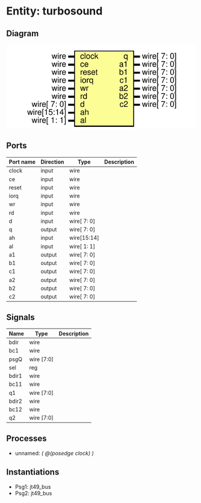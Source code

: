 # Entity: turbosound
## Diagram
![Diagram](turbosound.svg "Diagram")
## Ports
| Port name | Direction | Type        | Description |
| --------- | --------- | ----------- | ----------- |
| clock     | input     | wire        |             |
| ce        | input     | wire        |             |
| reset     | input     | wire        |             |
| iorq      | input     | wire        |             |
| wr        | input     | wire        |             |
| rd        | input     | wire        |             |
| d         | input     | wire[ 7: 0] |             |
| q         | output    | wire[ 7: 0] |             |
| ah        | input     | wire[15:14] |             |
| al        | input     | wire[ 1: 1] |             |
| a1        | output    | wire[ 7: 0] |             |
| b1        | output    | wire[ 7: 0] |             |
| c1        | output    | wire[ 7: 0] |             |
| a2        | output    | wire[ 7: 0] |             |
| b2        | output    | wire[ 7: 0] |             |
| c2        | output    | wire[ 7: 0] |             |
## Signals
| Name  | Type       | Description |
| ----- | ---------- | ----------- |
| bdir  | wire       |             |
| bc1   | wire       |             |
| psgQ  | wire [7:0] |             |
| sel   | reg        |             |
| bdir1 | wire       |             |
| bc11  | wire       |             |
| q1    | wire [7:0] |             |
| bdir2 | wire       |             |
| bc12  | wire       |             |
| q2    | wire [7:0] |             |
## Processes
- unnamed: _( @(posedge clock) )_

## Instantiations
- Psg1: jt49_bus
- Psg2: jt49_bus
